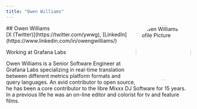 ```yaml
---
title: "Owen Williams"
---
```



<img src="https://sessionize.com/image/6b38-400o400o1-wGCbhnjGXPkCZrh57tsMQF.jpg" style="width: 150px; float: right; border-radius: 50%" alt="Owen Williams Profile Picture"/>
## Owen Williams
<br>
[X (Twitter)](https://twitter.com/ywwg), 
[LinkedIn](https://www.linkedin.com/in/owengwilliams/)

Working at Grafana Labs

Owen Williams is a Senior Software Engineer at Grafana Labs specializing in real-time translation between different metrics platform formats and query languages. An avid contributor to open source, he has been a core contributor to the libre Mixxx DJ Software for 15 years. In a previous life he was an on-line editor and colorist for tv and feature films.
